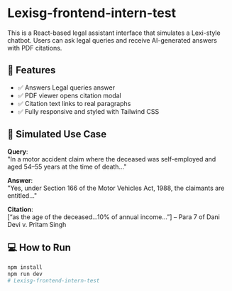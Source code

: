 # Lexisg-frontend-intern-test

This is a React-based legal assistant interface that simulates a Lexi-style chatbot. Users can ask legal queries and receive AI-generated answers with PDF citations.

## 🚀 Features
- ✅ Answers Legal queries answer
- ✅ PDF viewer opens citation modal
- ✅ Citation text links to real paragraphs
- ✅ Fully responsive and styled with Tailwind CSS

## 📄 Simulated Use Case

**Query**:  
"In a motor accident claim where the deceased was self-employed and aged 54–55 years at the time of death..."

**Answer**:  
"Yes, under Section 166 of the Motor Vehicles Act, 1988, the claimants are entitled..."

**Citation**:  
[“as the age of the deceased…10% of annual income…”] – Para 7 of Dani Devi v. Pritam Singh

## 💻 How to Run

```bash
npm install
npm run dev
# Lexisg-frontend-intern-test
